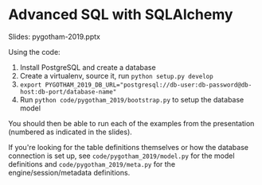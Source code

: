 Advanced SQL with SQLAlchemy
============================

Slides: pygotham-2019.pptx

Using the code:

1) Install PostgreSQL and create a database
2) Create a virtualenv, source it, run `python setup.py develop`
3) `export PYGOTHAM_2019_DB_URL="postgresql://db-user:db-password@db-host:db-port/database-name"`
4) Run `python code/pygotham_2019/bootstrap.py` to setup the database model

You should then be able to run each of the examples from the presentation
(numbered as indicated in the slides).

If you're looking for the table definitions themselves or how the database
connection is set up, see `code/pygotham_2019/model.py` for the model
definitions and `code/pygotham_2019/meta.py` for the engine/session/metadata
definitions.
